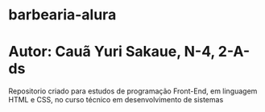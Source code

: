# barbearia-alura

# Autor: Cauã Yuri Sakaue, N-4, 2-A-ds

Repositorio criado para estudos de programação Front-End, em linguagem HTML e CSS, no curso técnico em desenvolvimento de sistemas
